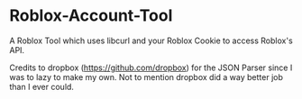 # Roblox-Account-Tool
A Roblox Tool which uses libcurl and your Roblox Cookie to access Roblox's API.

Credits to dropbox (https://github.com/dropbox) for the JSON Parser since I was to lazy to make my own. Not to mention dropbox did a way better job than I ever could.
